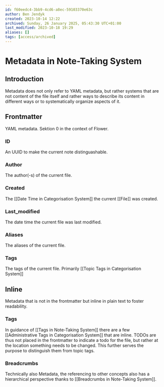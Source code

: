 ```yaml
---
id: f60eedc4-3bb9-4cd6-a8ec-59103370e63c
author: Ben Jendyk
created: 2023-10-14 12:22
archived: Sunday, 26 January 2025, 05:43:30 UTC+01:00
last_modified: 2023-10-18 19:29
aliases: []
tags: [access/archived]
---
```


# Metadata in Note-Taking System

## Introduction

Metadata does not only refer to YAML metadata, but rather systems that are not content of the file itself and rather ways to describe its content in different ways or to systematically organize aspects of it.

## Frontmatter

YAML metadata. Sektion 0 in the context of Flower. 

### ID

An UUID to make the current note distinguashable.

### Author

The author(-s) of the current file.

### Created

The [[Date Time in Categorisation System]] the current [[File]] was created.

### Last_modified

The date time the current file was last modified.

### Aliases

The aliases of the current file.

### Tags

The tags of the current file. Primarily [[Topic Tags in Categorisation System]]

## Inline

Metadata that is not in the frontmatter but inline in plain text to foster readability.

### Tags

In guidance of [[Tags in Note-Taking System]] there are a few [[Administrative Tags in Categorisation System]] that are inline. TODOs are thus not placed in the frontmatter to indicate a todo for the file, but rather at the location something needs to be changed. This further serves the purpose to distinguish them from topic tags.

### Breadcrumbs

Technically also Metadata, the referencing to other concepts also has a hierarchical perspective thanks to [[Breadcrumbs in Note-Taking System]].
